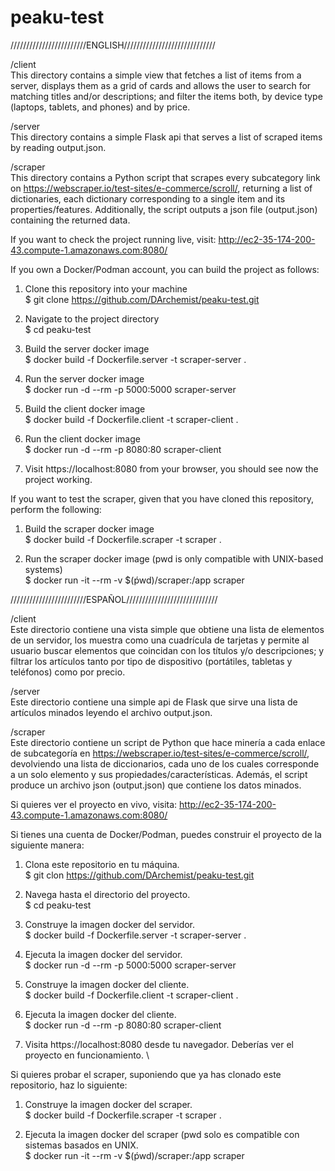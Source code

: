 # peaku-test

////////////////////////ENGLISH/////////////////////////////

/client \
This directory contains a simple view that fetches a list of items from a server, displays them as a grid of cards and allows the user to search for
matching titles and/or descriptions; and filter the items both, by device type (laptops, tablets, and phones) and by price.

/server \
This directory contains a simple Flask api that serves a list of scraped items by reading output.json.

/scraper \
This directory contains a Python script that scrapes every subcategory link on https://webscraper.io/test-sites/e-commerce/scroll/, returning a list of
dictionaries, each dictionary corresponding to a single item and its properties/features. Additionally, the script outputs a json file (output.json) containing the returned
data.

If you want to check the project running live, visit: http://ec2-35-174-200-43.compute-1.amazonaws.com:8080/

If you own a Docker/Podman account, you can build the project as follows:

1. Clone this repository into your machine \
$ git clone https://github.com/DArchemist/peaku-test.git

2. Navigate to the project directory \
$ cd peaku-test

3. Build the server docker image \
$ docker build -f Dockerfile.server -t scraper-server .

4. Run the server docker image \
$ docker run -d --rm -p 5000:5000 scraper-server

5. Build the client docker image \
$ docker build -f Dockerfile.client -t scraper-client .

6. Run the client docker image \
$ docker run -d --rm -p 8080:80 scraper-client

7. Visit https://localhost:8080 from your browser, you should see now the project working.


If you want to test the scraper, given that you have cloned this repository, perform the following:

1. Build the scraper docker image \
$ docker build -f Dockerfile.scraper -t scraper .

2. Run the scraper docker image (pwd is only compatible with UNIX-based systems) \
$ docker run -it --rm -v $(ṕwd)/scraper:/app scraper   





////////////////////////ESPAÑOL/////////////////////////////


/client \
Este directorio contiene una vista simple que obtiene una lista de elementos de un servidor, los muestra como una cuadrícula de tarjetas y permite al usuario buscar elementos que coincidan con los títulos y/o descripciones; y filtrar los artículos tanto por tipo de dispositivo (portátiles, tabletas y teléfonos) como por precio.

/server \
Este directorio contiene una simple api de Flask que sirve una lista de artículos minados leyendo el archivo output.json.

/scraper \
Este directorio contiene un script de Python que hace minería a cada enlace de subcategoría en https://webscraper.io/test-sites/e-commerce/scroll/, devolviendo una lista de diccionarios, cada uno de los cuales corresponde a un solo elemento y sus propiedades/características. Además, el script produce un archivo json (output.json) que contiene los datos minados.

Si quieres ver el proyecto en vivo, visita: http://ec2-35-174-200-43.compute-1.amazonaws.com:8080/

Si tienes una cuenta de Docker/Podman, puedes construir el proyecto de la siguiente manera:

1. Clona este repositorio en tu máquina. \
$ git clon https://github.com/DArchemist/peaku-test.git

2. Navega hasta el directorio del proyecto. \
$ cd peaku-test

3. Construye la imagen docker del servidor. \
$ docker build -f Dockerfile.server -t scraper-server .

4. Ejecuta la imagen docker del servidor. \
$ docker run -d --rm -p 5000:5000 scraper-server

5. Construye la imagen docker del cliente. \
$ docker build -f Dockerfile.client -t scraper-client .

6. Ejecuta la imagen docker del cliente. \
$ docker run -d --rm -p 8080:80 scraper-client

7. Visita https://localhost:8080 desde tu navegador. Deberías ver el proyecto en funcionamiento. \


Si quieres probar el scraper, suponiendo que ya has clonado este repositorio, haz lo siguiente:

1. Construye la imagen docker del scraper. \
$ docker build -f Dockerfile.scraper -t scraper .


2. Ejecuta la imagen docker del scraper (pwd solo es compatible con sistemas basados en UNIX. \
$ docker run -it --rm -v $(ṕwd)/scraper:/app scraper 











